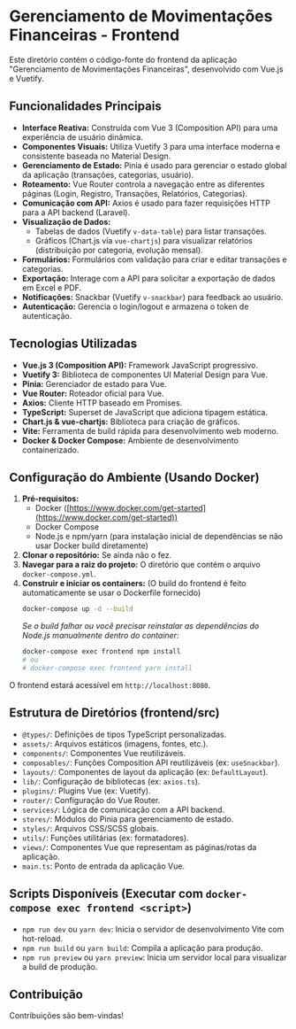 # Gerenciamento de Movimentações Financeiras - Frontend

Este diretório contém o código-fonte do frontend da aplicação "Gerenciamento de Movimentações Financeiras", desenvolvido com Vue.js e Vuetify.

## Funcionalidades Principais

*   **Interface Reativa:** Construída com Vue 3 (Composition API) para uma experiência de usuário dinâmica.
*   **Componentes Visuais:** Utiliza Vuetify 3 para uma interface moderna e consistente baseada no Material Design.
*   **Gerenciamento de Estado:** Pinia é usado para gerenciar o estado global da aplicação (transações, categorias, usuário).
*   **Roteamento:** Vue Router controla a navegação entre as diferentes páginas (Login, Registro, Transações, Relatórios, Categorias).
*   **Comunicação com API:** Axios é usado para fazer requisições HTTP para a API backend (Laravel).
*   **Visualização de Dados:**
    *   Tabelas de dados (Vuetify `v-data-table`) para listar transações.
    *   Gráficos (Chart.js via `vue-chartjs`) para visualizar relatórios (distribuição por categoria, evolução mensal).
*   **Formulários:** Formulários com validação para criar e editar transações e categorias.
*   **Exportação:** Interage com a API para solicitar a exportação de dados em Excel e PDF.
*   **Notificações:** Snackbar (Vuetify `v-snackbar`) para feedback ao usuário.
*   **Autenticação:** Gerencia o login/logout e armazena o token de autenticação.

## Tecnologias Utilizadas

*   **Vue.js 3 (Composition API):** Framework JavaScript progressivo.
*   **Vuetify 3:** Biblioteca de componentes UI Material Design para Vue.
*   **Pinia:** Gerenciador de estado para Vue.
*   **Vue Router:** Roteador oficial para Vue.
*   **Axios:** Cliente HTTP baseado em Promises.
*   **TypeScript:** Superset de JavaScript que adiciona tipagem estática.
*   **Chart.js & vue-chartjs:** Biblioteca para criação de gráficos.
*   **Vite:** Ferramenta de build rápida para desenvolvimento web moderno.
*   **Docker & Docker Compose:** Ambiente de desenvolvimento containerizado.

## Configuração do Ambiente (Usando Docker)

1.  **Pré-requisitos:**
    *   Docker ([https://www.docker.com/get-started](https://www.docker.com/get-started))
    *   Docker Compose
    *   Node.js e npm/yarn (para instalação inicial de dependências se não usar Docker build diretamente)
2.  **Clonar o repositório:** Se ainda não o fez.
3.  **Navegar para a raiz do projeto:** O diretório que contém o arquivo `docker-compose.yml`.
4.  **Construir e iniciar os containers:** (O build do frontend é feito automaticamente se usar o Dockerfile fornecido)
    ```bash
    docker-compose up -d --build
    ```
    *Se o build falhar ou você precisar reinstalar as dependências do Node.js manualmente dentro do container:* 
    ```bash
    docker-compose exec frontend npm install 
    # ou
    # docker-compose exec frontend yarn install
    ```

O frontend estará acessível em `http://localhost:8080`.

## Estrutura de Diretórios (frontend/src)

*   `@types/`: Definições de tipos TypeScript personalizadas.
*   `assets/`: Arquivos estáticos (imagens, fontes, etc.).
*   `components/`: Componentes Vue reutilizáveis.
*   `composables/`: Funções Composition API reutilizáveis (ex: `useSnackbar`).
*   `layouts/`: Componentes de layout da aplicação (ex: `DefaultLayout`).
*   `lib/`: Configuração de bibliotecas (ex: `axios.ts`).
*   `plugins/`: Plugins Vue (ex: Vuetify).
*   `router/`: Configuração do Vue Router.
*   `services/`: Lógica de comunicação com a API backend.
*   `stores/`: Módulos do Pinia para gerenciamento de estado.
*   `styles/`: Arquivos CSS/SCSS globais.
*   `utils/`: Funções utilitárias (ex: formatadores).
*   `views/`: Componentes Vue que representam as páginas/rotas da aplicação.
*   `main.ts`: Ponto de entrada da aplicação Vue.

## Scripts Disponíveis (Executar com `docker-compose exec frontend <script>`)

*   `npm run dev` ou `yarn dev`: Inicia o servidor de desenvolvimento Vite com hot-reload.
*   `npm run build` ou `yarn build`: Compila a aplicação para produção.
*   `npm run preview` ou `yarn preview`: Inicia um servidor local para visualizar a build de produção.

## Contribuição

Contribuições são bem-vindas!